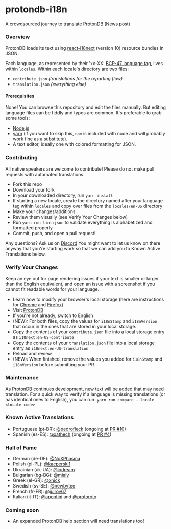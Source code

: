 # protondb-i18n

A crowdsourced journey to translate [ProtonDB](https://www.protondb.com) ([News post](https://www.protondb.com/news/protondb-spricht-nun-auch-deutsch))

### Overview

ProtonDB loads its text using [react-i18next](https://github.com/i18next/react-i18next) (version 10) resource bundles in JSON.

Each language, as represented by their 'xx-XX' [BCP-47 language tag](https://developer.mozilla.org/en-US/docs/Web/JavaScript/Reference/Global_Objects/Intl), lives within `locales`. Within each locale's directory are two files:

- `contribute.json` *(translations for the reporting flow)*
- `translation.json` *(everything else)*

#### Prerequisites

None! You can browse this repository and edit the files manually. But editing language files can be fiddly and typos are common. It's preferable to grab some tools:

- [Node.js](https://nodejs.org/en/)
- [yarn](https://yarnpkg.com/lang/en/) (if you want to skip this, `npm` is included with node and will probably work fine as a substitute).
- A text editor, ideally one with colored formatting for JSON.

### Contributing

All native speakers are welcome to contribute! Please do not make pull requests with automated translations.

- Fork this repo
- Download your fork
- In your downloaded directory, run `yarn install`
- If starting a new locale, create the directory named after your language tag within `locales` and copy over files from the `locales/en-US` directory
- Make your changes/additions
- Review them visually (see Verify Your Changes below)
- Run `yarn run lint:json` to validate everything is alphabetized and formatted properly
- Commit, push, and open a pull request!

Any questions? Ask us on [Discord](https://discord.gg/uuwK9EV) You might want to let us know on there anyway that you're starting work so that we can add you to Known Active Translations below.

### Verify Your Changes

Keep an eye out for page rendering issues if your text is smaller or larger than the English equivalent, and open an issue with a screenshot if you cannot fit readable words for your language.

- Learn how to modify your browser's local storage (here are instructions for [Chrome](https://developers.google.com/web/tools/chrome-devtools/storage/localstorage) and [Firefox](https://developer.mozilla.org/en-US/docs/Tools/Storage_Inspector))
- Visit [ProtonDB](https://www.protondb.com)
- If you're not already, switch to English
- (NEW): For both files, copy the values for `i18nStamp` and `i18nVersion` that occur in the ones that are stored in your local storage.
- Copy the contents of your `contribute.json` file into a local storage entry as `i18next:en-US-contribute`
- Copy the contents of your `translation.json` file into a local storage entry as `i18next:en-US-translation`
- Reload and review
- (NEW): When finished, remove the values you added for `i18nStamp` and `i18nVersion` before submitting your PR

### Maintenance

As ProtonDB continues development, new text will be added that may need translation. For a quick way to verify if a language is missing translations (or has identical ones to English), you can run: `yarn run compare --locale <locale-code>`

### Known Active Translations

- Portuguese (pt-BR): [@pedrofleck](https://github.com/pedrofleck) (ongoing at [PR #10](https://github.com/bdefore/protondb-i18n/pull/10))
- Spanish (es-ES): [@xathech](https://github.com/xathech) (ongoing at [PR #4](https://github.com/bdefore/protondb-i18n/pull/4))

### Hall of Fame

- German (de-DE): [@NoXPhasma](https://github.com/NoXPhasma)
- Polish (pl-PL): [@kacperski1](https://github.com/kacperski1)
- Ukrainian (uk-UA): [@iodream](https://github.com/iodream)
- Bulgarian (bg-BG): [@mialy](https://github.com/mialy)
- Greek (el-GR): [@xnick](https://github.com/xnick)
- Swedish (sv-SE): [@newbytee](https://github.com/newbytee)
- French (fr-FR): [@julroy67](https://github.com/julroy67)
- Italian (it-IT): [@apontini](https://github.com/apontini) and [@protoroto](https://github.com/protoroto)

### Coming soon

- An expanded ProtonDB help section will need translations too!
